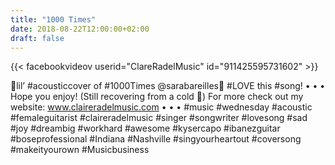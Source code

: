 ```yaml
---
title: "1000 Times"
date: 2018-08-22T12:00:00+02:00
draft: false
---
```


{{< facebookvideov userid="ClareRadelMusic" id="911425595731602" >}}

🎸lil’ #acousticcover of #1000Times @sarabareilles🎸 #LOVE this #song!
•
•
•
Hope you enjoy! (Still recovering from a cold 😬) For more check out my website: www.claireradelmusic.com
•
•
•
#music #wednesday #acoustic #femaleguitarist #claireradelmusic #singer #songwriter #lovesong #sad #joy #dreambig #workhard #awesome #kysercapo #ibanezguitar #boseprofessional #Indiana #Nashville #singyourheartout #coversong #makeityourown #Musicbusiness